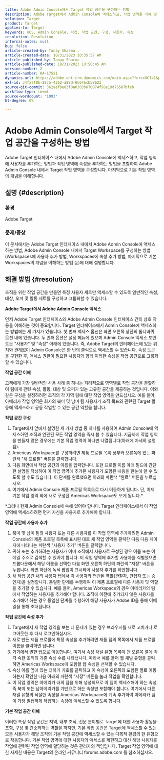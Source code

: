 ```yaml
---
title: Adobe Admin Console에서 Target 작업 공간을 구성하는 방법
description: Adobe Target에서 Admin Console에 액세스하고, 작업 영역을 이해 및 구성하고, 사용자 및 속성을 추가하는 방법을 알아봅니다.
solution: Target
product: Target
applies-to: Target
keywords: KCS, Admin Console, 타겟, 작업 공간, 구성, 사용자, 속성
resolution: Resolution
internal-notes: null
bug: false
article-created-by: Tanay Sharma .
article-created-date: 10/31/2023 10:35:37 AM
article-published-by: Tanay Sharma .
article-published-date: 10/31/2023 10:50:45 AM
version-number: 2
article-number: KA-17521
dynamics-url: https://adobe-ent.crm.dynamics.com/main.aspx?forceUCI=1&pagetype=entityrecord&etn=knowledgearticle&id=cd0bb035-d977-ee11-8179-6045bd006149
exl-id: 34fa7f8b-28c5-4262-a88d-06646cb58623
source-git-commit: 362aef9e63f8a0303b670074f58e19d75587bfeb
workflow-type: tm+mt
source-wordcount: '1093'
ht-degree: 0%

---
```


# Adobe Admin Console에서 Target 작업 공간을 구성하는 방법


Adobe Target 인터페이스 내에서 Adobe Admin Console에 액세스하고, 작업 영역에 사용자를 추가하는 방법과 작업 영역에 속성을 추가하는 방법을 포함하여 Adobe Admin Console 내에서 Target 작업 영역을 구성합니다. 마지막으로 기본 작업 영역의 개념을 이해합니다.

## 설명 {#description}


### 환경

Adobe Target

### 문제/증상

이 문서에서는 Adobe Target 인터페이스 내에서 Adobe Admin Console에 액세스하는 방법, Adobe Admin Console 내에서 Target Workspace를 구성하는 방법(Workspaces에 사용자 추가 방법, Workspaces에 속성 추가 방법, 마지막으로 기본 Workspaces의 개념을 이해하는 방법 등)에 대해 설명합니다.


## 해결 방법 {#resolution}


조직을 위한 작업 공간을 만들면 특정 사용자 세트만 액세스할 수 있도록 일반적인 속성, 대상, 오퍼 및 활동 세트를 구성하고 그룹화할 수 있습니다.

<b>Adobe Target에서 Adobe Admin Console 액세스</b>

먼저 Adobe Target 인터페이스와 Adobe Admin Console 인터페이스 간의 상호 작용을 이해하는 것이 중요합니다. Target 인터페이스에서 Admin Console에 액세스하는 방법에는 세 가지가 있습니다. 첫 번째 액세스 옵션은 화면 오른쪽 상단의 톱니바퀴 옵션 내에 있습니다. 두 번째 옵션은 설정 메뉴에 있으며 Admin Console 액세스 포인트는 &quot;사용자&quot; 및 &quot;속성&quot; 아래에 있습니다. 즉, Adobe Target의 인터페이스에 있는 위치와 관계없이 Admin Console은 한 번의 클릭으로 액세스할 수 있습니다. 속성 토큰을 구현한 후, 액세스 권한이 필요한 사용자와 함께 이러한 속성을 작업 공간으로 그룹화할 수 있습니다.

<b>작업 공간 이해</b>

고객에게 가장 일반적인 사용 사례 중 하나는 지리적으로 영역별로 작업 공간을 분할하여 팀에게 관련 속성, 활동, 대상 및 오퍼가 있는 고유한 공간을 제공하는 것입니다. 이와 같은 구성을 설정하려면 조직의 각 지역 팀에 대한 작업 영역을 만드십시오. 예를 들어, 아메리카 작업 영역은 회사의 북미 및 남미 팀 사용자가 조직 목표와 관련된 Target 활동에 액세스하고 공동 작업할 수 있는 공간 역할을 합니다.

<b>작업 공간 구성</b>

1. Target에서 앞에서 설명한 세 가지 방법 중 하나를 사용하여 Admin Console에 액세스하면 조직과 연관된 모든 작업 영역을 즉시 볼 수 있습니다. 지금까지 작업 영역을 만들지 않은 경우에는 기본 작업 영역이 하나만 나열됩니다(아래에 자세히 설명됨).
2. Americas Workspace를 구성하려면 제품 프로필 목록 상부와 오른쪽에 있는 파란색 &quot;새 프로필&quot; 버튼을 클릭합니다.
3. 다음 화면에서 작업 공간의 이름을 입력합니다. 또한 프로필 이름 아래 필드에 간단한 설명을 작성하여 이 작업 영역에 추가된 사용자가 포함된 내용을 한눈에 알 수 있도록 할 수도 있습니다. 이 단계를 완료했으면 아래의 파란색 &quot;완료&quot; 버튼을 누르십시오.
4. 여기에서 Admin Console 제품 프로필 목록으로 다시 이동하게 됩니다. 단, 이제 기본 작업 영역 외에 새로 구성된 Americas Workspace도 보게 됩니다.\*


\*그러나 현재 Admin Console에 속해 있어야 합니다. Target 인터페이스에서 이 작업 영역에 액세스하려면 먼저 자신을 사용자로 추가해야 합니다.

<b>작업 공간에 사용자 추가</b>

1. 북미 및 남미 팀의 사용자 또는 다른 사용자를 이 작업 영역에 추가하려면 Admin Console의 제품 프로필 목록에 표시된 대로 새 작업 영역을 클릭한 다음 다음 페이지에 나타나는 파란색 &quot;사용자 추가&quot; 버튼을 클릭합니다.
2. 귀하 또는 추가하려는 사용자가 이미 조직에서 사용자로 구성된 경우 이름 또는 이메일 주소로 검색할 수 있어야 합니다. 이 작업 영역에 추가할 사용자를 식별했으면 드롭다운에서 해당 이름을 선택한 다음 화면 오른쪽 하단의 파란색 &quot;저장&quot; 버튼을 누릅니다. 화면 하단에 녹색 팝업이 표시되어 사용자 추가를 확인합니다.
3. 새 작업 공간 내의 사용자 탭에서 각 사용자와 연관된 역할(관찰자, 편집자 또는 승인자)을 설정합니다. 동일한 단계를 수행하여 이 제품 프로필에 다른 사용자 및 역할을 추가할 수 있습니다. 예를 들어, Americas Workspace의 경우 아메리카의 팀에서 작업하는 사용자를 추가해야 합니다. 조직에 이전에 추가되지 않은 사용자를 추가해야 하는 경우 동일한 단계를 수행하여 해당 사용자가 Adobe ID을 통해 이메일을 통해 초대됩니다.


<b>작업 공간에 속성 추가</b>

1. Target에서 새 작업 영역을 보는 데 문제가 있는 경우 브라우저를 새로 고치거나 로그아웃한 후 다시 로그인하십시오.
2. 새로 만든 제품 프로필에 특정 속성을 추가하려면 제품 탭의 목록에서 제품 프로필 이름을 클릭하면 됩니다.
3. 거기에서 권한 탭으로 이동합니다. 여기서 속성 채널 유형 목록이 맨 오른쪽 열에 각각 속한 조직의 기존 속성 수를 나타냅니다. 따라서 예를 들어 웹 채널 유형을 클릭하면 Americas Workspace에 포함할 웹 속성을 선택할 수 있습니다.
4. 속성 이름 옆에 있는 더하기 기호를 클릭하고 이 속성이 오른쪽의 포함된 열로 이동하는지 확인한 다음 아래의 파란색 &quot;저장&quot; 버튼을 눌러 작업을 확인합니다.
5. 이 작업 영역은 아메리카 내의 팀을 위해 생성되므로 이 팀이 액세스해야 하는 속성, 즉 북미 또는 남아메리카를 기반으로 하는 속성만 포함해야 합니다. 여기에서 다른 채널 유형의 적절한 속성을 Americas Workspace에 계속 추가하여 아메리카 팀이 가장 밀접하게 작업하는 속성에 액세스할 수 있도록 합니다.


<b>기본 작업 공간 이해</b>

이러한 특정 작업 공간은 지역, 내부 조직, 전문 분야별로 Target에 대한 사용자 활동을 포함, 구성 및 간소화하는 역할을 하지만, 기본 작업 공간은 Target에 액세스할 수 있는 모든 사용자가 해당 조직의 기본 작업 공간에 액세스할 수 있는 다목적 환경의 한 유형으로 작동합니다. 기본 작업 영역에 대한 사용자의 액세스를 제한하고 대신 해당 사용자를 작업에 관련된 작업 영역에 할당하는 것은 관리자의 책임입니다. Target 작업 영역에 대한 자세한 내용은 Target의 온라인 커뮤니티 forums.adobe.com 를 참조하십시오.
